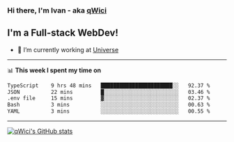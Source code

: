 ### Hi there, I'm Ivan - aka [qWici][website]

## I'm a Full-stack WebDev!
- 🔭 I’m currently working at [Universe][universe]

---

📊 **This week I spent my time on**
<!--START_SECTION:waka-->

```txt
TypeScript    9 hrs 48 mins   ███████████████████████░░   92.37 %
JSON          22 mins         █░░░░░░░░░░░░░░░░░░░░░░░░   03.46 %
.env file     15 mins         ▓░░░░░░░░░░░░░░░░░░░░░░░░   02.37 %
Bash          3 mins          ░░░░░░░░░░░░░░░░░░░░░░░░░   00.63 %
YAML          3 mins          ░░░░░░░░░░░░░░░░░░░░░░░░░   00.55 %
```

<!--END_SECTION:waka-->

---

[![qWici's GitHub stats](https://github-readme-stats.vercel.app/api?username=qWici)](https://github.com/qWici/github-readme-stats)

[website]: https://devkucher.com
[twitter]: https://twitter.com/KucherDev
[linkedin]: https://www.linkedin.com/in/ivankucher
[universe]: https://universeapps.limited
